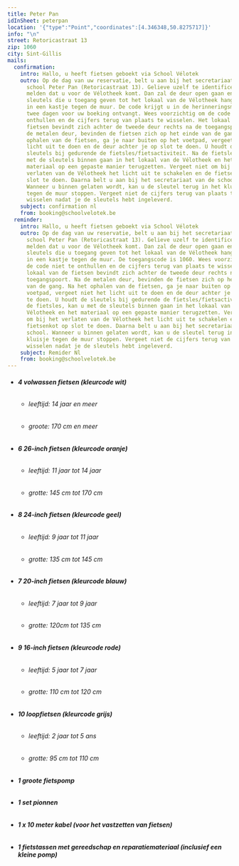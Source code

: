 ```yaml
---
title: Peter Pan
idInSheet: peterpan
location: '{"type":"Point","coordinates":[4.346348,50.8275717]}'
info: "\n"
street: Retoricastraat 13
zip: 1060
city: Sint-Gillis
mails:
  confirmation:
    intro: Hallo, u heeft fietsen geboekt via School Vélotek
    outro: Op de dag van uw reservatie, belt u aan bij het secretariaat van de
      school Peter Pan (Retoricastraat 13). Gelieve uzelf te identificeren en te
      melden dat u voor de Vélotheek komt. Dan zal de deur open gaan en de
      sleutels die u toegang geven tot het lokaal van de Vélotheek hangen links
      in een kastje tegen de muur. De code krijgt u in de herinneringsmail die u
      twee dagen voor uw boeking ontvangt. Wees voorzichtig om de code niet te
      onthullen en de cijfers terug van plaats te wisselen. Het lokaal van de
      fietsen bevindt zich achter de tweede deur rechts na de toegangspoort. Na
      de metalen deur, bevinden de fietsen zich op het einde van de gang. Na het
      ophalen van de fietsen, ga je naar buiten op het voetpad, vergeet niet het
      licht uit te doen en de deur achter je op slot te doen. U houdt de
      sleutels bij gedurende de fietsles/fietsactiviteit. Na de fietsles, kan u
      met de sleutels binnen gaan in het lokaal van de Vélotheek en het
      materiaal op een gepaste manier terugzetten. Vergeet niet om bij het
      verlaten van de Vélotheek het licht uit te schakelen en de fietsenkot op
      slot te doen. Daarna belt u aan bij het secretariaat van de school.
      Wanneer u binnen gelaten wordt, kan u de sleutel terug in het kluisje
      tegen de muur stoppen. Vergeet niet de cijfers terug van plaats te
      wisselen nadat je de sleutels hebt ingeleverd.
    subject: confirmation nl
    from: booking@schoolvelotek.be
  reminder:
    intro: Hallo, u heeft fietsen geboekt via School Vélotek
    outro: Op de dag van uw reservatie, belt u aan bij het secretariaat van de
      school Peter Pan (Retoricastraat 13). Gelieve uzelf te identificeren en te
      melden dat u voor de Vélotheek komt. Dan zal de deur open gaan en de
      sleutels die u toegang geven tot het lokaal van de Vélotheek hangen links
      in een kastje tegen de muur. De toegangscode is 1060. Wees voorzichtig om
      de code niet te onthullen en de cijfers terug van plaats te wisselen. Het
      lokaal van de fietsen bevindt zich achter de tweede deur rechts na de
      toegangspoort. Na de metalen deur, bevinden de fietsen zich op het einde
      van de gang. Na het ophalen van de fietsen, ga je naar buiten op het
      voetpad, vergeet niet het licht uit te doen en de deur achter je op slot
      te doen. U houdt de sleutels bij gedurende de fietsles/fietsactiviteit. Na
      de fietsles, kan u met de sleutels binnen gaan in het lokaal van de
      Vélotheek en het materiaal op een gepaste manier terugzetten. Vergeet niet
      om bij het verlaten van de Vélotheek het licht uit te schakelen en de
      fietsenkot op slot te doen. Daarna belt u aan bij het secretariaat van de
      school. Wanneer u binnen gelaten wordt, kan u de sleutel terug in het
      kluisje tegen de muur stoppen. Vergeet niet de cijfers terug van plaats te
      wisselen nadat je de sleutels hebt ingeleverd.
    subject: Remider Nl
    from: booking@schoolvelotek.be
---
```

* ###### **4 volwassen fietsen (kleurcode wit)**

  * ###### leeftijd: 14 jaar en meer
  * ###### groote: 170 cm en meer
* ###### **6 26-inch fietsen (kleurcode oranje)**

  * ###### leeftijd: 11 jaar tot 14 jaar
  * ###### grotte: 145 cm tot 170 cm
* ###### **8 24-inch fietsen (kleurcode geel)**

  * ###### leeftijd: 9 jaar tot 11 jaar
  * ###### grotte: 135 cm tot 145 cm
* ###### **7 20-inch fietsen (kleurcode blauw)**

  * ###### leeftijd: 7 jaar tot 9 jaar
  * ###### grotte: 120cm tot 135 cm
* ###### **9 16-inch fietsen (kleurcode rode)**

  * ###### leeftijd: 5 jaar tot 7 jaar
  * ###### grotte: 110 cm tot 120 cm
* ###### **10 loopfietsen (kleurcode grijs)**

  * ###### leeftijd: 2 jaar tot 5 ans
  * ###### grotte: 95 cm tot 110 cm
* ###### **1 groote fietspomp**
* ###### **1 set pionnen**
* ###### **1 x 10 meter kabel (voor het vastzetten van fietsen)**
* ###### **1 fietstassen met gereedschap en reparatiemateriaal (inclusief een kleine pomp)**